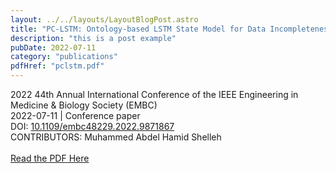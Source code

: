 ```yaml
---
layout: ../../layouts/LayoutBlogPost.astro
title: "PC-LSTM: Ontology-based LSTM State Model for Data Incompleteness Prediction"
description: "this is a post example"
pubDate: 2022-07-11
category: "publications"
pdfHref: "pclstm.pdf"
---
```


2022 44th Annual International Conference of the IEEE Engineering in Medicine & Biology Society (EMBC) <br>
2022-07-11 | Conference paper <br>
DOI: [10.1109/embc48229.2022.9871867](https://ieeexplore.ieee.org/document/9871867/) <br>
CONTRIBUTORS: Muhammed Abdel Hamid Shelleh <br>
<br>
<a href="/pclstm.pdf" target="_blank" rel="noopener noreferrer">Read the PDF Here</a>